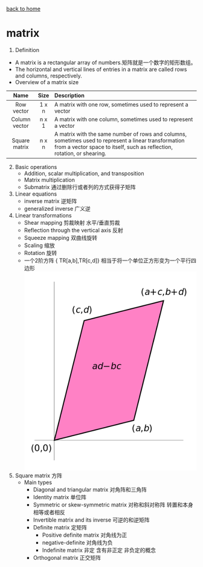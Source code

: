 ﻿
[back to home](https://gaojiabit.github.io/)
# matrix
1. Definition
  - A matrix is a rectangular array of numbers.矩阵就是一个数字的矩形数组。
  - The horizontal and vertical lines of entries in a matrix are called rows and columns, respectively.
  - Overview of a matrix size

| Name	| Size	| Description	|
| :---: | :---:  | :---	|
| Row vector    | 1 x n | A matrix with one row, sometimes used to represent a vector	    |
| Column vector | n x 1 | A matrix with one column, sometimes used to represent a vector	|
| Square matrix | n x n | A matrix with the same number of rows and columns, sometimes used to represent a linear transformation from a vector space to itself, such as reflection, rotation, or shearing.|

2. Basic operations
	- Addition, scalar multiplication, and transposition
	- Matrix multiplication
	- Submatrix  通过删除行或者列的方式获得子矩阵
3. Linear equations
	- inverse matrix 逆矩阵
	- generalized inverse  广义逆
4. Linear transformations
	- Shear mapping  剪裁映射  水平/垂直剪裁
	- Reflection through the vertical axis	反射
	- Squeeze mapping	双曲线旋转
	- Scaling	缩放
	- Rotation	旋转
	- 一个2阶方阵 { TR[a,b],TR[c,d]} 相当于将一个单位正方形变为一个平行四边形
	![](512px-Area_parallellogram_as_determinant.svg.png)
5. Square matrix 方阵
	- Main types
		- Diagonal and triangular matrix  对角阵和三角阵
		- Identity matrix 单位阵
		- Symmetric or skew-symmetric matrix 对称和斜对称阵  转置和本身相等或者相反
		- Invertible matrix and its inverse		可逆的和逆矩阵
		- Definite matrix	定矩阵  
			- Positive definite matrix  对角线为正
			- negative-definite		对角线为负
			- Indefinite matrix 非定	含有非正定 非负定的概念
		- Orthogonal matrix 正交矩阵

